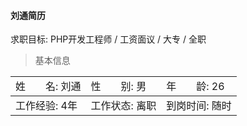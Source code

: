 #### 刘通简历
求职目标: PHP开发工程师 / 工资面议 / 大专 / 全职

> 基本信息

<table cellpadding="0" cellspacing="0" rules="rows" width="100%">
	<tr>
		<td>姓　　名: 刘通</td><td>性　　别: 男</td><td>年　　龄: 26</td>
	</tr>
	<tr>
		<td>工作经验: 4年</td><td>工作状态: 离职</td><td>到岗时间: 随时</td>
	</tr>
</table>
